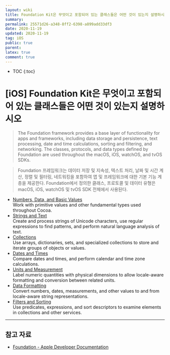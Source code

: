 ```yaml
---
layout: wiki
title: Foundation Kit은 무엇이고 포함되어 있는 클래스들은 어떤 것이 있는지 설명하시오
summary: 
permalink: 25571d26-a348-8ff2-6398-a899add33df3
date: 2020-11-19
updated: 2020-11-19
tag: iOS 
public: true
parent: 
latex: true
comment: true
---
```


* TOC
{:toc}

# \[iOS] Foundation Kit은 무엇이고 포함되어 있는 클래스들은 어떤 것이 있는지 설명하시오

> The Foundation framework provides a base layer of functionality for apps and frameworks, including data storage and persistence, text processing, date and time calculations, sorting and filtering, and networking. The classes, protocols, and data types defined by Foundation are used throughout the macOS, iOS, watchOS, and tvOS SDKs.

> Foundation 프레임워크는 데이터 저장 및 지속성, 텍스트 처리, 날짜 및 시간 계산, 정렬 및 필터링, 네트워킹을 포함하여 앱 및 프레임워크에 대한 기본 기능 계층을 제공한다. Foundation에서 정의한 클래스, 프로토콜 및 데이터 유형은 macOS, iOS, watchOS 및 tvOS SDK 전체에서 사용된다.

- [Numbers, Data, and Basic Values](https://developer.apple.com/documentation/foundation/numbers_data_and_basic_values)  
  Work with primitive values and other fundamental types used throughout Cocoa.
- [Strings and Text](https://developer.apple.com/documentation/foundation/strings_and_text)  
  Create and process strings of Unicode characters, use regular expressions to find patterns, and perform natural language analysis of text.
- [Collections](https://developer.apple.com/documentation/foundation/collections)  
  Use arrays, dictionaries, sets, and specialized collections to store and iterate groups of objects or values.
- [Dates and Times](https://developer.apple.com/documentation/foundation/dates_and_times)  
  Compare dates and times, and perform calendar and time zone calculations.
- [Units and Measurement](https://developer.apple.com/documentation/foundation/units_and_measurement)  
  Label numeric quantities with physical dimensions to allow locale-aware formatting and conversion between related units.
- [Data Formatting](https://developer.apple.com/documentation/foundation/data_formatting)  
  Convert numbers, dates, measurements, and other values to and from locale-aware string representations.
- [Filters and Sorting](https://developer.apple.com/documentation/foundation/filters_and_sorting)  
  Use predicates, expressions, and sort descriptors to examine elements in collections and other services.

---

## 참고 자료

- [Foundation - Apple Developer Documentation](https://developer.apple.com/documentation/foundation)
